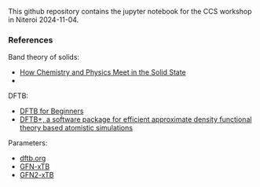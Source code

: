 This github repository contains the jupyter notebook for the CCS workshop in Niteroi 2024-11-04.

### References
Band theory of solids: 
- [How Chemistry and Physics Meet in the Solid State](https://onlinelibrary.wiley.com/doi/abs/10.1002/anie.198708461)
- 
DFTB:
- [DFTB for Beginners](https://www.sciencedirect.com/science/article/pii/S0927025609003036)
- [DFTB+, a software package for efficient approximate density functional theory based atomistic simulations](https://pubs.aip.org/aip/jcp/article/152/12/124101/953756/DFTB-a-software-package-for-efficient-approximate)

Parameters: 
- [dftb.org](https://dftb.org/)
- [GFN-xTB](https://pubs.acs.org/doi/10.1021/acs.jctc.7b00118)
- [GFN2-xTB](https://pubs.acs.org/doi/10.1021/acs.jctc.8b01176)
  
